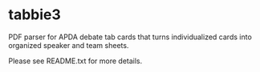 # tabbie3
PDF parser for APDA debate tab cards that turns individualized cards into organized speaker and team sheets.

Please see README.txt for more details.
